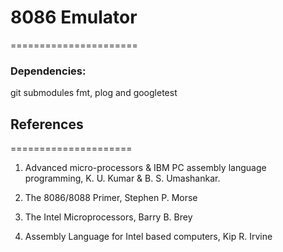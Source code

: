 # 8086 Emulator
======================

### Dependencies:
git submodules fmt, plog and googletest

## References
=====================

1. Advanced micro-processors & IBM PC assembly language programming, K. U. Kumar & B. S. Umashankar.

2. The 8086/8088 Primer, Stephen P. Morse

3. The Intel Microprocessors, Barry B. Brey

4. Assembly Language for Intel based computers, Kip R. Irvine 